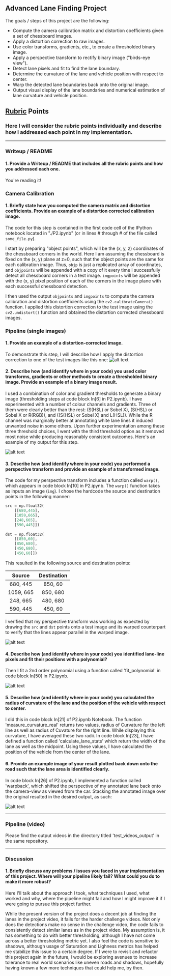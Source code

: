 ## Advanced Lane Finding Project

The goals / steps of this project are the following:

* Compute the camera calibration matrix and distortion coefficients given a set of chessboard images.
* Apply a distortion correction to raw images.
* Use color transforms, gradients, etc., to create a thresholded binary image.
* Apply a perspective transform to rectify binary image ("birds-eye view").
* Detect lane pixels and fit to find the lane boundary.
* Determine the curvature of the lane and vehicle position with respect to center.
* Warp the detected lane boundaries back onto the original image.
* Output visual display of the lane boundaries and numerical estimation of lane curvature and vehicle position.

[//]: # (Image References)

[image1]: undistorted.png "Undistorted"
[image2]: thresholding.png "Thresholding"
[image3]: warp.png "Warp"
[image4]: poly.png "Poly"
[image5]: final.png "Result"
[video1]: test_videos_output/ProjectVideoOutput.mp4 "Video"

## [Rubric](https://review.udacity.com/#!/rubrics/571/view) Points

### Here I will consider the rubric points individually and describe how I addressed each point in my implementation.  

---

### Writeup / README

#### 1. Provide a Writeup / README that includes all the rubric points and how you addressed each one. 

You're reading it!

### Camera Calibration

#### 1. Briefly state how you computed the camera matrix and distortion coefficients. Provide an example of a distortion corrected calibration image.

The code for this step is contained in the first code cell of the IPython notebook located in "./P2.ipynb" (or in lines # through # of the file called `some_file.py`).  

I start by preparing "object points", which will be the (x, y, z) coordinates of the chessboard corners in the world. Here I am assuming the chessboard is fixed on the (x, y) plane at z=0, such that the object points are the same for each calibration image.  Thus, `objp` is just a replicated array of coordinates, and `objpoints` will be appended with a copy of it every time I successfully detect all chessboard corners in a test image.  `imgpoints` will be appended with the (x, y) pixel position of each of the corners in the image plane with each successful chessboard detection.  

I then used the output `objpoints` and `imgpoints` to compute the camera calibration and distortion coefficients using the `cv2.calibrateCamera()` function.  I applied this distortion correction to the test image using the `cv2.undistort()` function and obtained the distortion corrected chessboard images.

### Pipeline (single images)

#### 1. Provide an example of a distortion-corrected image.

To demonstrate this step, I will describe how I apply the distortion correction to one of the test images like this one:
![alt text][image1]

#### 2. Describe how (and identify where in your code) you used color transforms, gradients or other methods to create a thresholded binary image.  Provide an example of a binary image result.

I used a combination of color and gradient thresholds to generate a binary image (thresholding steps at code block In[6] in P2.ipynb). I have experimented with a number of colour channels and gradients. Three of them were clearly better than the rest: (S(HSL) or Sobel X), (S(HSL) or Sobel X or R(RGB)), and ((S(HSL) or Sobel X) and L(HSL)). While the R channel was marginally better at annotating white lane lines it induced unwanted noise in some others. Upon further experimentation among these three threshold choices, I went with the third threshold option as it removed most noise while producing reasonably consistent outcomes. Here's an example of my output for this step. 

![alt text][image2]

#### 3. Describe how (and identify where in your code) you performed a perspective transform and provide an example of a transformed image.

The code for my perspective transform includes a function called `warp()`, which appears in code block In[10] in P2.ipynb. The `warp()` function takes as inputs an image (`img`). I chose the hardcode the source and destination points in the following manner:

```python
src = np.float32(
    [[680,445],
    [1059,665],
    [248,665],
    [590,445]])
    
dst = np.float32(
    [[850,60],
    [850,680],
    [450,680],
    [450,60]])
```

This resulted in the following source and destination points:

| Source        | Destination   | 
|:-------------:|:-------------:| 
| 680, 445      | 850, 60       | 
| 1059, 665     | 850, 680      |
| 248, 665      | 480, 680      |
| 590, 445      | 450, 60       |

I verified that my perspective transform was working as expected by drawing the `src` and `dst` points onto a test image and its warped counterpart to verify that the lines appear parallel in the warped image.

![alt text][image3]

#### 4. Describe how (and identify where in your code) you identified lane-line pixels and fit their positions with a polynomial?

Then I fit a 2nd order polynomial using a function called 'fit_polynomial' in code block In[50] in P2.ipynb.

![alt text][image4]

#### 5. Describe how (and identify where in your code) you calculated the radius of curvature of the lane and the position of the vehicle with respect to center.

I did this in code block In[21] of P2.ipynb Notebook. The function 'measure_curvature_real' returns two values, radius of Curvature for the left line as well as radius of Cuvature for the right line. While displaying this curvature, I have averaged these two radii. In code block In[23], I have defined a function called 'calculate_lane_stats' which return the width of the lane as well as the midpoint. Using these values, I have calculated the position of the vehicle from the center of the lane.


#### 6. Provide an example image of your result plotted back down onto the road such that the lane area is identified clearly.

In code block In[26] of P2.ipynb, I implemented a function called 'warpback', which shifted the perspective of my annotated lane back onto the camera-view as viewed from the car. Stacking the annotated image over the original resulted in the desired output, as such: 

![alt text][image5]

---

### Pipeline (video)

Please find the output videos in the directory titled 'test_videos_output' in the same repository.

---

### Discussion

#### 1. Briefly discuss any problems / issues you faced in your implementation of this project.  Where will your pipeline likely fail?  What could you do to make it more robust?

Here I'll talk about the approach I took, what techniques I used, what worked and why, where the pipeline might fail and how I might improve it if I were going to pursue this project further.

While the present version of the project does a decent job at finding the lanes in the project video, it fails for the harder challenge videos. Not only does the detections make no sense in the challenge video, the code fails to consistently detect similar lanes as in the project video. My assumption is, it has something to do with better thresholding, although I have not come across a better thresholding metric yet. I also feel the code is sensitive to shadows, although usage of Saturation and Lighness metrics has helped me stabilize this issue to a certain degree. If I were to revisit and refactor this project again in the future, I would be exploring avenues to increase tolerance to real world scenarios like uneven roads and shadows, hopefully having known a few more techniques that could help me, by then.
